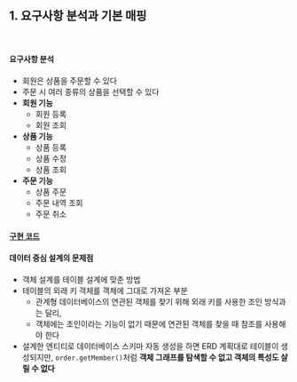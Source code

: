 ## 1. 요구사항 분석과 기본 매핑
<br>

#### 요구사항 분석
- 회원은 상품을 주문할 수 있다
- 주문 시 여러 종류의 상품을 선택할 수 있다
- **회원 기능**
    - 회원 등록
    - 회원 조회
- **상품 기능**
    - 상품 등록
    - 상품 수정
    - 상품 조회
- **주문 기능**
    - 상품 주문
    - 주문 내역 조회
    - 주문 취소 

#### [구현 코드](src/main/java/jpabook/model/Main.java)

#### 데이터 중심 설계의 문제점
- 객체 설계를 테이블 설계에 맞춘 방법
- 테이블의 외래 키 객체를 객체에 그대로 가져온 부분
    - 관계형 데이터베이스의 연관된 객체를 찾기 위해 외래 키를 사용한 조인 방식과는 달리,
    - 객체에는 조인이라는 기능이 없기 때문에 연관된 객체를 찾을 때 참조를 사용해야 한다   
- 설계한 엔티티로 데이터베이스 스키마 자동 생성을 하면 ERD 계획대로 테이블이 생성되지만, `order.getMember()`처럼 **객체 그래프를 탐색할 수 없고 객체의 특성도 살릴 수 없다**
